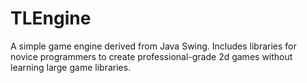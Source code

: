 # TLEngine
A simple game engine derived from Java Swing. Includes libraries for novice programmers to create professional-grade 2d games without learning large game libraries. 
